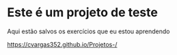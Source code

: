 # Este é um projeto de teste 
Aqui estão salvos os exercícios que eu estou aprendendo

https://cvargas352.github.io/Projetos-/

